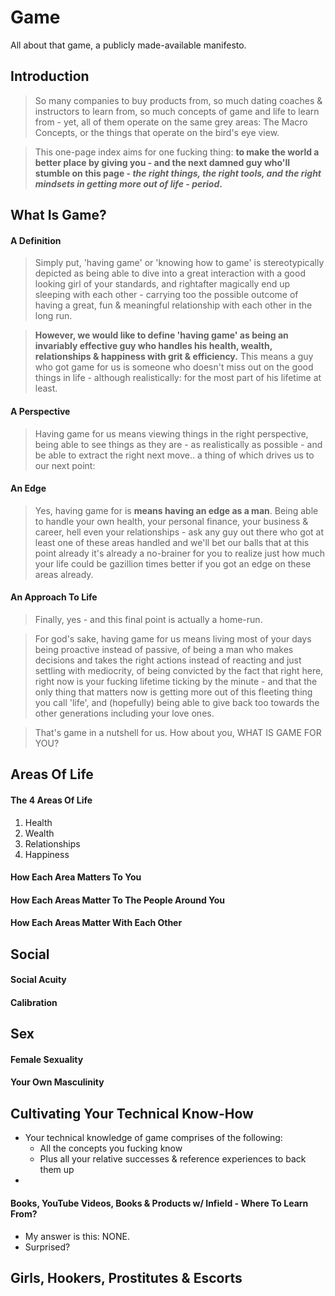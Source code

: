 # Game

All about that game, a publicly made-available manifesto.

## Introduction

> So many companies to buy products from, so much dating coaches & instructors to learn from, so much concepts of game and life to learn from - yet, all of them operate on the same grey areas: The Macro Concepts, or the things that operate on the bird's eye view.

> This one-page index aims for one fucking thing: **to make the world a better place by giving you - and the next damned guy who'll stumble on this page - _the right things, the right tools, and the right mindsets in getting more out of life - period_.**

## What Is Game?

#### A Definition

> Simply put, 'having game' or 'knowing how to game' is stereotypically depicted as being able to dive into a great interaction with a good looking girl of your standards, and rightafter magically end up sleeping with each other - carrying too the possible outcome of having a great, fun & meaningful relationship with each other in the long run.

> **However, we would like to define 'having game' as being an invariably effective guy who handles his health, wealth, relationships & happiness with grit & efficiency.** This means a guy who got game for us is someone who doesn't miss out on the good things in life - although realistically: for the most part of his lifetime at least.

#### A Perspective

> Having game for us means viewing things in the right perspective, being able to see things as they are - as realistically as possible - and be able to extract the right next move.. a thing of which drives us to our next point:

#### An Edge

> Yes, having game for is **means having an edge as a man**. Being able to handle your own health, your personal finance, your business & career, hell even your relationships - ask any guy out there who got at least one of these areas handled and we'll bet our balls that at this point already it's already a no-brainer for you to realize just how much your life could be gazillion times better if you got an edge on these areas already.

#### An Approach To Life

> Finally, yes - and this final point is actually a home-run.

> For god's sake, having game for us means living most of your days being proactive instead of passive, of being a man who makes decisions and takes the right actions instead of reacting and just settling with mediocrity, of being convicted by the fact that right here, right now is your fucking lifetime ticking by the minute - and that the only thing that matters now is getting more out of this fleeting thing you call 'life', and (hopefully) being able to give back too towards the other generations including your love ones.

> That's game in a nutshell for us. How about you, WHAT IS GAME FOR YOU?

## Areas Of Life

#### The 4 Areas Of Life

1. Health
2. Wealth
3. Relationships
4. Happiness

#### How Each Area Matters To You

#### How Each Areas Matter To The People Around You

#### How Each Areas Matter With Each Other

## Social

#### Social Acuity

#### Calibration

## Sex

#### Female Sexuality

#### Your Own Masculinity

##  Cultivating Your Technical Know-How

- Your technical knowledge of game comprises of the following:
  - All the concepts you fucking know
  - Plus all your relative successes & reference experiences to back them up
- 

#### Books, YouTube Videos, Books & Products w/ Infield - Where To Learn From?

- My answer is this: NONE.
- Surprised? 

## Girls, Hookers, Prostitutes & Escorts
